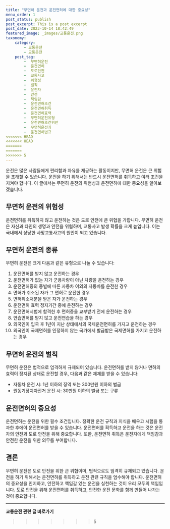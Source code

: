 ```yaml
---
title: "무면허 운전과 운전면허에 대한 중요성"
menu_order: 1
post_status: publish
post_excerpt: This is a post excerpt
post_date: 2023-10-14 18:42:49
featured_image: _images/교통운전.png
taxonomy:
    category:
        - 교통운전
        - 교통운전
    post_tag:
        -  무면허운전
        -  운전면허
        -  도로안전
        -  교통사고
        -  위험성
        -  벌칙
        -  운전자
        -  안전
        -  책임감
        -  운전면허조건
        -  운전면허취득
        -  운전면허효력
        -  무면허운전유형
        -  운전면허조건위반
        -  무면허운전죄
        -  운전면허법규
<<<<<<< HEAD
<<<<<<< HEAD
=======
=======
>>>>>>> 5
---
```




운전은 많은 사람들에게 편리함과 자유를 제공하는 활동이지만, 무면허 운전은 큰 위험을 초래할 수 있습니다. 운전을 하기 위해서는 반드시 운전면허를 취득하고 여러 조건을 지켜야 합니다. 이 글에서는 무면허 운전의 위험성과 운전면허에 대한 중요성을 알아보겠습니다.

## 무면허 운전의 위험성

운전면허를 취득하지 않고 운전하는 것은 도로 안전에 큰 위협을 가합니다. 무면허 운전은 자신과 타인의 생명과 안전을 위협하며, 교통사고 발생 확률을 크게 높입니다. 이는 국내에서 상당한 사망교통사고의 원인이 되고 있습니다.

## 무면허 운전의 종류

무면허 운전은 크게 다음과 같은 유형으로 나눌 수 있습니다:

1. 운전면허를 받지 않고 운전하는 경우
2. 운전면허가 없는 자가 군용차량이 아닌 차량을 운전하는 경우
3. 운전면허증의 종별에 따른 자동차 이외의 자동차를 운전한 경우
4. 면허가 취소된 자가 그 면허로 운전한 경우
5. 면허취소처분을 받은 자가 운전하는 경우
6. 운전면허 효력 정지기간 중에 운전하는 경우
7. 운전면허시험에 합격한 후 면허증을 교부받기 전에 운전하는 경우
8. 연습면허를 받지 않고 운전연습을 하는 경우
9. 외국인이 입국 후 1년이 지난 상태에서의 국제운전면허를 가지고 운전하는 경우
10. 외국인이 국제면허를 인정하지 않는 국가에서 발급받은 국제면허를 가지고 운전하는 경우

## 무면허 운전의 벌칙

무면허 운전은 법적으로 엄격하게 규제되어 있습니다. 운전면허를 받지 않거나 면허의 효력이 정지된 상태로 운전할 경우, 다음과 같은 제제를 받을 수 있습니다:

- 자동차 운전 시: 1년 이하의 징역 또는 300만원 이하의 벌금
- 원동기장치자전거 운전 시: 30만원 이하의 벌금 또는 구류

## 운전면허의 중요성

운전면허는 운전을 위한 필수 조건입니다. 정확한 운전 규칙과 지식을 배우고 시험을 통과한 후에야 운전면허를 받을 수 있습니다. 운전면허를 획득하고 운전을 하는 것은 운전자의 안전과 도로 안전을 위해 중요합니다. 또한, 운전면허 취득은 운전자에게 책임감과 안전한 운전을 위한 의무를 부여합니다.

## 결론

무면허 운전은 도로 안전을 위한 큰 위협이며, 법적으로도 엄격히 규제되고 있습니다. 운전을 하기 위해서는 운전면허를 취득하고 운전 관련 규칙을 엄수해야 합니다. 운전면허의 중요성을 인지하고, 안전하고 책임감 있는 운전을 실천하는 것이 우리 모두의 책임입니다. 도로 안전을 위해 운전면허를 취득하고, 안전한 운전 문화를 함께 만들어 나가는 것이 중요합니다.




<!-- wp:separator -->
<hr class="wp-block-separator has-alpha-channel-opacity"/>
<!-- /wp:separator -->

<!-- wp:group {"backgroundColor":"base","layout":{"type":"constrained"}} -->
<div class="wp-block-group has-base-background-color has-background"><!-- wp:paragraph {"align":"center","fontSize":"large"} -->
<p class="has-text-align-center has-large-font-size"><strong>교통운전 관련 글 바로가기</strong></p>
<!-- /wp:paragraph -->


<!-- wp:latest-posts
{"categories":[{"id":1440,"count":19,"description":"","link":"https://uknowlaw.com/category/%ea%b5%90%ed%86%b5%ec%9a%b4%ec%a0%84/","name":"교통운전","slug":"교통운전","taxonomy":"category","parent":0,"meta":[],"_links":{"self":[{"href":"https://uknowlaw.com/wp-json/wp/v2/categories/1440"}],"collection":[{"href":"https://uknowlaw.com/wp-json/wp/v2/categories"}],"about":[{"href":"https://uknowlaw.com/wp-json/wp/v2/taxonomies/category"}],"wp:post_type":[{"href":"https://uknowlaw.com/wp-json/wp/v2/posts?categories=1440"}],"curies":[{"name":"wp","href":"https://api.w.org/{rel}","templated":true}]}}],"postsToShow":100,"excerptLength":28,"postLayout":"grid","columns":2,"featuredImageAlign":"left","featuredImageSizeSlug":"large","fontSize":"medium"} /--></div>
<!-- /wp:group -->
>>>>>>> 5
